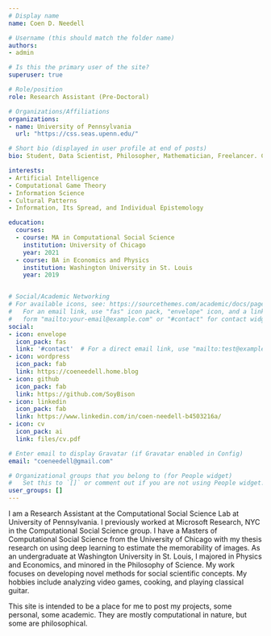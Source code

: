 ```yaml
---
# Display name
name: Coen D. Needell

# Username (this should match the folder name)
authors:
- admin

# Is this the primary user of the site?
superuser: true

# Role/position
role: Research Assistant (Pre-Doctoral)

# Organizations/Affiliations
organizations:
- name: University of Pennsylvania
  url: "https://css.seas.upenn.edu/"

# Short bio (displayed in user profile at end of posts)
bio: Student, Data Scientist, Philosopher, Mathematician, Freelancer. Currently working as a Research Assistant at the University of Pennsylvania, pontificating about video games, and learning to play the classical guitar.

interests:
- Artificial Intelligence
- Computational Game Theory
- Information Science
- Cultural Patterns
- Information, Its Spread, and Individual Epistemology 

education:
  courses:
  - course: MA in Computational Social Science
    institution: University of Chicago
    year: 2021
  - course: BA in Economics and Physics
    institution: Washington University in St. Louis
    year: 2019


# Social/Academic Networking
# For available icons, see: https://sourcethemes.com/academic/docs/page-builder/#icons
#   For an email link, use "fas" icon pack, "envelope" icon, and a link in the
#   form "mailto:your-email@example.com" or "#contact" for contact widget.
social:
- icon: envelope
  icon_pack: fas
  link: '#contact'  # For a direct email link, use "mailto:test@example.org".
- icon: wordpress
  icon_pack: fab
  link: https://coeneedell.home.blog
- icon: github
  icon_pack: fab
  link: https://github.com/SoyBison
- icon: linkedin
  icon_pack: fab
  link: https://www.linkedin.com/in/coen-needell-b4503216a/
- icon: cv
  icon_pack: ai
  link: files/cv.pdf

# Enter email to display Gravatar (if Gravatar enabled in Config)
email: "coeneedell@gmail.com"

# Organizational groups that you belong to (for People widget)
#   Set this to `[]` or comment out if you are not using People widget.
user_groups: []
---
```


I am a Research Assistant at the Computational Social Science Lab at University of Pennsylvania. I previously worked at Microsoft Research, NYC in the Computational Social Science group. I have a Masters of Computational Social Science from the University of Chicago with my thesis research on using deep learning to estimate the memorability of images. As an undergraduate at Washington University in St. Louis, I majored in Physics and Economics, and minored in the Philosophy of Science. My work focuses on developing novel methods for social scientific concepts. My hobbies include analyzing video games, cooking, and playing classical guitar.

This site is intended to be a place for me to post my projects, some personal, some academic. They are mostly computational in nature, but some are philosophical.
